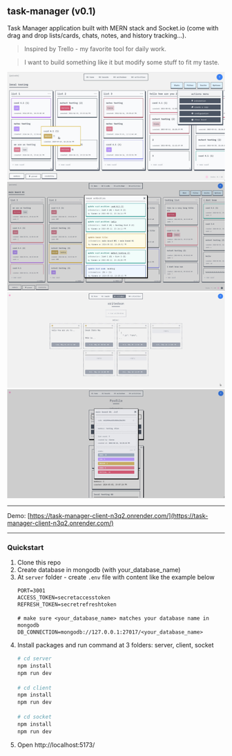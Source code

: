 ## task-manager (v0.1)

Task Manager application built with MERN stack and Socket.io (come with drag and drop lists/cards, chats, notes, and history tracking...).

> Inspired by Trello - my favorite tool for daily work.

> I want to build something like it but modify some stuff to fit my taste.

![Board Screenshot](./media/screenshot1.png)
![Writedown Screenshot](./media/screenshot2.png)
![Board Activities Screenshot](./media/screenshot3.png)
![Board Stats Screenshot](./media/screenshot4.png)

---

Demo: [https://task-manager-client-n3q2.onrender.com/](https://task-manager-client-n3q2.onrender.com/)

---

### Quickstart

1. Clone this repo
2. Create database in mongodb (with your_database_name)
3. At `server` folder - create `.env` file with content like the example below
    ```
    PORT=3001
    ACCESS_TOKEN=secretaccesstoken
    REFRESH_TOKEN=secretrefreshtoken

    # make sure <your_database_name> matches your database name in mongodb
    DB_CONNECTION=mongodb://127.0.0.1:27017/<your_database_name>
    ```
4. Install packages and run command at 3 folders: server, client, socket
   ```bash
   # cd server
   npm install
   npm run dev

   # cd client
   npm install
   npm run dev

   # cd socket
   npm install
   npm run dev
   ```
5. Open http://localhost:5173/
